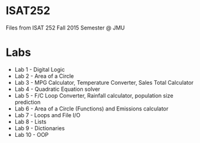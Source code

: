 # ISAT252
Files from ISAT 252 Fall 2015 Semester @ JMU

# Labs
  * Lab 1 - Digital Logic
  * Lab 2 - Area of a Circle
  * Lab 3 - MPG Calculator, Temperature Converter, Sales Total Calculator
  * Lab 4 - Quadratic Equation solver
  * Lab 5 - F/C Loop Converter, Rainfall calculator, population size prediction
  * Lab 6 - Area of a Circle (Functions) and Emissions calculator
  * Lab 7 - Loops and File I/O
  * Lab 8 - Lists
  * Lab 9 - Dictionaries
  * Lab 10 - OOP
